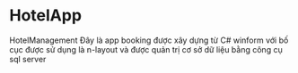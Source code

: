 # HotelApp
HotelManagement
Đây là app booking được xây dựng từ C# winform với bố cục được sử dụng là n-layout và được quản trị cơ sở dữ liệu bằng công cụ sql server 
